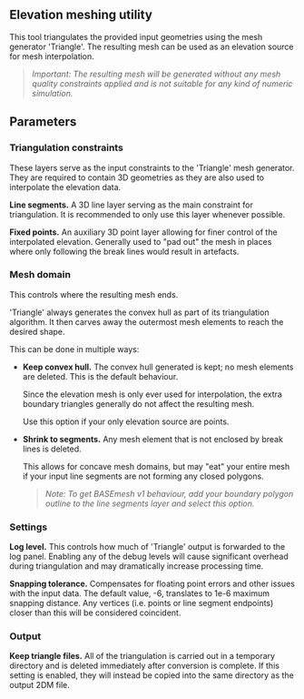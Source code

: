 ## Elevation meshing utility

This tool triangulates the provided input geometries using the mesh generator 'Triangle'. The resulting mesh can be used as an elevation source for mesh interpolation.

> *Important: The resulting mesh will be generated without any mesh quality constraints applied and is not suitable for any kind of numeric simulation.*

## Parameters

### Triangulation constraints

These layers serve as the input constraints to the 'Triangle' mesh generator. They are required to contain 3D geometries as they are also used to interpolate the elevation data.

**Line segments.** A 3D line layer serving as the main constraint for triangulation. It is recommended to only use this layer whenever possible.

**Fixed points.** An auxiliary 3D point layer allowing for finer control of the interpolated elevation. Generally used to "pad out" the mesh in places where only following the break lines would result in artefacts.

### Mesh domain

This controls where the resulting mesh ends.

'Triangle' always generates the convex hull as part of its triangulation algorithm. It then carves away the outermost mesh elements to reach the desired shape.

This can be done in multiple ways:

* **Keep convex hull.** The convex hull generated is kept; no mesh elements are deleted. This is the default behaviour.

    Since the elevation mesh is only ever used for interpolation, the extra boundary triangles generally do not affect the resulting mesh.

    Use this option if your only elevation source are points.

* **Shrink to segments.** Any mesh element that is not enclosed by break lines is deleted.

    This allows for concave mesh domains, but may "eat" your entire mesh if your input line segments are not forming any closed polygons.

    > *Note: To get BASEmesh v1 behaviour, add your boundary polygon outline to the line segments layer and select this option.*

<!-- * **Use custom boundary.** Before triangulation, the input data is trimmed to the custom boundary polygon outline. This option is the most expensive in terms of computation. -->

### Settings

**Log level.** This controls how much of 'Triangle' output is forwarded to the log panel. Enabling any of the debug levels will cause significant overhead during triangulation and may dramatically increase processing time.

**Snapping tolerance.** Compensates for floating point errors and other issues with the input data. The default value, -6, translates to 1e-6 maximum snapping distance. Any vertices (i.e. points or line segment endpoints) closer than this will be considered coincident.

### Output

**Keep triangle files.** All of the triangulation is carried out in a temporary directory and is deleted immediately after conversion is complete. If this setting is enabled, they will instead be copied into the same directory as the output 2DM file.
